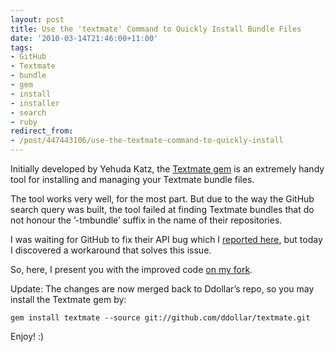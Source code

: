 ```yaml
---
layout: post
title: Use the 'textmate' Command to Quickly Install Bundle Files
date: '2010-03-14T21:46:00+11:00'
tags:
- GitHub
- Textmate
- bundle
- gem
- install
- installer
- search
- ruby
redirect_from:
- /post/447443106/use-the-textmate-command-to-quickly-install
---
```

Initially developed by Yehuda Katz, the [Textmate gem](http://yehudakatz.com/2008/05/19/textmate-gem/) is an extremely handy tool for installing and managing your Textmate bundle files.

The tool works very well, for the most part. But due to the way the GitHub search query was built, the tool failed at finding Textmate bundles that do not honour the ’-tmbundle’ suffix in the name of their repositories.

I was waiting for GitHub to fix their API bug which I [reported here](/blog/2010-03-09-advanced-search-query-on-github/), but today I discovered a workaround that solves this issue.

So, here, I present you with the improved code [on my fork](http://github.com/fredwu/textmate).

Update: The changes are now merged back to Ddollar’s repo, so you may install the Textmate gem by:

```shell
gem install textmate --source git://github.com/ddollar/textmate.git
```

Enjoy! :)

